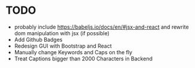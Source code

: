 # TODO

+ probably include https://babeljs.io/docs/en/#jsx-and-react and rewrite dom manipulation with jsx (if possible)
+ Add Github Badges
+ Redesign GUI with Bootstrap and React
+ Manually change Keywords and Caps on the fly
+ Treat Captions bigger than 2000 Characters in Backend
